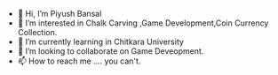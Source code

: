 - 👋 Hi, I’m Piyush Bansal
- 👀 I’m interested in Chalk Carving ,Game Development,Coin Currency Collection.
- 🌱 I’m currently learning in Chitkara University 
- 💞️ I’m looking to collaborate on Game Deveopment.
- 📫 How to reach me .... you can't.

<!---
Piyush02082003/Piyush02082003 is a ✨ special ✨ repository because its `README.md` (this file) appears on your GitHub profile.
You can click the Preview link to take a look at your changes.
--->
